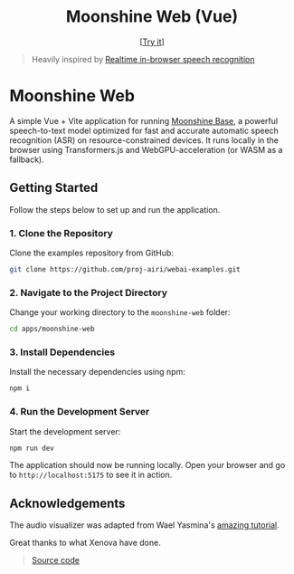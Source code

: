 <h1 align="center">Moonshine Web (Vue)</h1>

<p align="center">
  [<a href="https://moonshine-web-vue.netlify.app/">Try it</a>]
</p>

> Heavily inspired by [Realtime in-browser speech recognition](https://huggingface.co/spaces/webml-community/moonshine-web)

# Moonshine Web

A simple Vue + Vite application for running [Moonshine Base](https://huggingface.co/onnx-community/moonshine-base-ONNX), a powerful speech-to-text model optimized for fast and accurate automatic speech recognition (ASR) on resource-constrained devices. It runs locally in the browser using Transformers.js and WebGPU-acceleration (or WASM as a fallback).

## Getting Started

Follow the steps below to set up and run the application.

### 1. Clone the Repository

Clone the examples repository from GitHub:

```sh
git clone https://github.com/proj-airi/webai-examples.git
```

### 2. Navigate to the Project Directory

Change your working directory to the `moonshine-web` folder:

```sh
cd apps/moonshine-web
```

### 3. Install Dependencies

Install the necessary dependencies using npm:

```sh
npm i
```

### 4. Run the Development Server

Start the development server:

```sh
npm run dev
```

The application should now be running locally. Open your browser and go to `http://localhost:5175` to see it in action.

## Acknowledgements

The audio visualizer was adapted from Wael Yasmina's [amazing tutorial](https://waelyasmina.net/articles/how-to-create-a-3d-audio-visualizer-using-three-js/).

Great thanks to what Xenova have done.

> [Source code](https://github.com/huggingface/transformers.js-examples/tree/38a883dd465d70d7368b86b95aa0678895ca4e83/moonshine-web)
